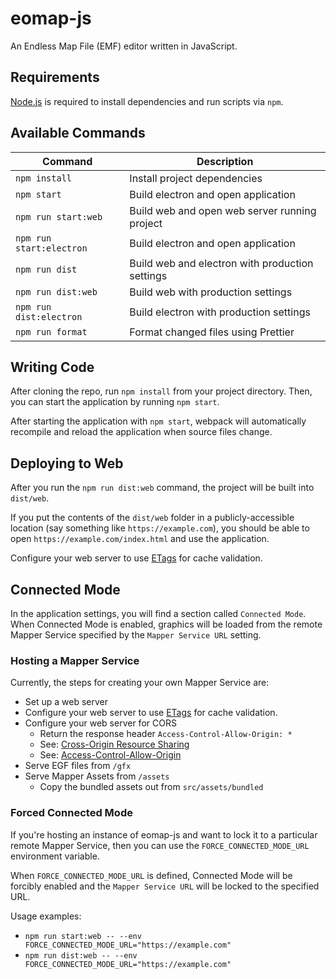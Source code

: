 # eomap-js

An Endless Map File (EMF) editor written in JavaScript.

## Requirements

[Node.js](https://nodejs.org) is required to install dependencies and run scripts via `npm`.

## Available Commands

| Command                  | Description                                     |
| ------------------------ | ----------------------------------------------- |
| `npm install`            | Install project dependencies                    |
| `npm start`              | Build electron and open application             |
| `npm run start:web`      | Build web and open web server running project   |
| `npm run start:electron` | Build electron and open application             |
| `npm run dist`           | Build web and electron with production settings |
| `npm run dist:web`       | Build web with production settings              |
| `npm run dist:electron`  | Build electron with production settings         |
| `npm run format`         | Format changed files using Prettier             |

## Writing Code

After cloning the repo, run `npm install` from your project directory. Then, you can start the application by running `npm start`.

After starting the application with `npm start`, webpack will automatically recompile and reload the application when source files change.

## Deploying to Web

After you run the `npm run dist:web` command, the project will be built into `dist/web`.

If you put the contents of the `dist/web` folder in a publicly-accessible location (say something like `https://example.com`), you should be able to open `https://example.com/index.html` and use the application.

Configure your web server to use [ETags](https://en.wikipedia.org/wiki/HTTP_ETag) for cache validation.

## Connected Mode

In the application settings, you will find a section called `Connected Mode`.
When Connected Mode is enabled, graphics will be loaded from the remote Mapper Service specified by the `Mapper Service URL` setting.

### Hosting a Mapper Service

Currently, the steps for creating your own Mapper Service are:

- Set up a web server
- Configure your web server to use [ETags](https://en.wikipedia.org/wiki/HTTP_ETag) for cache validation.
- Configure your web server for CORS
  - Return the response header `Access-Control-Allow-Origin: *`
  - See: [Cross-Origin Resource Sharing](https://developer.mozilla.org/en-US/docs/Web/HTTP/CORS)
  - See: [Access-Control-Allow-Origin](https://developer.mozilla.org/en-US/docs/Web/HTTP/Headers/Access-Control-Allow-Origin)
- Serve EGF files from `/gfx`
- Serve Mapper Assets from `/assets`
  - Copy the bundled assets out from `src/assets/bundled`

### Forced Connected Mode

If you're hosting an instance of eomap-js and want to lock it to a particular remote Mapper Service, then you can use the `FORCE_CONNECTED_MODE_URL` environment variable.

When `FORCE_CONNECTED_MODE_URL` is defined, Connected Mode will be forcibly enabled and the `Mapper Service URL` will be locked to the specified URL.

Usage examples:

- `npm run start:web -- --env FORCE_CONNECTED_MODE_URL="https://example.com"`
- `npm run dist:web -- --env FORCE_CONNECTED_MODE_URL="https://example.com"`
